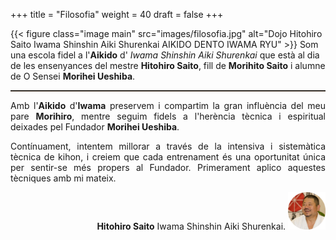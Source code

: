 +++
title = "Filosofia"
weight = 40
draft = false
+++

{{< figure class="image main" src="images/filosofia.jpg" alt="Dojo Hitohiro Saito Iwama Shinshin Aiki Shurenkai AIKIDO DENTO IWAMA RYU" >}}
Som una escola fidel a l'<strong>Aikido</strong> d' <i>Iwama Shinshin Aiki Shurenkai</i> que està al dia de les ensenyances del mestre <strong>Hitohiro Saito</strong>, fill de <strong>Morihito Saito</strong> i alumne de O Sensei <strong>Morihei Ueshiba</strong>.

<hr style="border-bottom: solid 1px #514234;">

<div style="text-align: justify">
  Amb l'<strong>Aikido</strong> d'<strong>Iwama</strong>
  preservem i compartim la gran influència del meu pare <strong>Morihiro</strong>, mentre seguim fidels a l'herència tècnica i espiritual deixades pel Fundador <strong>Morihei Ueshiba</strong>.

  Contínuament, intentem millorar a través de la intensiva i sistemàtica tècnica de kihon, i creiem que cada entrenament és una oportunitat única per sentir-se més propers al Fundador. Primerament aplico aquestes tècniques amb mi mateix.

  <p style="text-align:right">
    <strong>Hitohiro Saito</strong> Iwama Shinshin Aiki Shurenkai.
    <img src="images/inst-saito.png" height="60" width="60" alt="Aikido Hitohiro Saito">
  </p>
</div>
